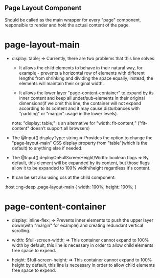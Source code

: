 ## Page Layout Component 
Should be called as the main wrapper for every "page" component, responsible to render and hold the actual content of the page.

# page-layout-main
- display: table; => Currently, there are two problems that this line solves:
    
    * It allows the child elements to behave in their natural way, for example - prevents a horizontal row of elements with different lengths from shrinking and dividing the space equally, instead, the elements will maintain their original width.

    * It allows the lower layer "page-content-container" to expand by its inner content and keep all under/sub-elements in their original dimensions(if we omit this line, the container will not expand according to its content and it may cause disturbances with "padding" or "margin" usage in the lower levels).

    note: "display: table;" is an alternative for "width: fit-content;" ("fit-content" doesn't support all browsers)

- The @Input() displayType: string => Provides the option to change the "page-layout-main" CSS display property from "table"(which is the default) to anything else if needed. 

- The @Input() deployOnFullScreenHeight/Width: boolean flags => By default, this element will be expanded by its content, but those flags allow it to be expanded to 100% width/height regardless it's content.

* It can be set also using css at the child component:

:host ::ng-deep .page-layout-main {
   width: 100%;
   height: 100%;
}

# page-content-container
- display: inline-flex; => Prevents inner elements to push the upper layer down(with "margin" for example) and creating redundant vertical scrolling.

- width: $full-screen-width; => This container cannot expand to 100% width by default, this line is necessary in order to allow child elements free space to expend.

- height: $full-screen-height; => This container cannot expand to 100% height by default, this line is necessary in order to allow child elements free space to expend.





